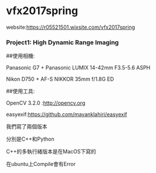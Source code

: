# vfx2017spring
website:https://r05521501.wixsite.com/vfx2017spring
### Project1: High Dynamic Range Imaging

##使用相機:

Panasonic G7 + Panasonic LUMIX 14-42mm F3.5-5.6 ASPH

Nikon D750 + AF-S NIKKOR 35mm f/1.8G ED


##使用工具:

OpenCV 3.2.0 :http://opencv.org

easyexif:https://github.com/mayanklahiri/easyexif

我們寫了兩個版本

分別是C++和Python

C++的多執行緒版本是在MacOS下寫的

在ubuntu上Compile會有Error
